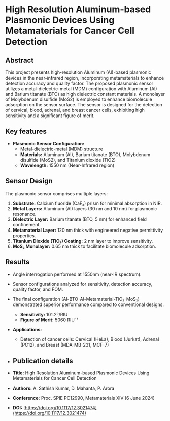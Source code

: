 # High Resolution Aluminum-based Plasmonic Devices Using Metamaterials for Cancer Cell Detection

## Abstract
This project presents high-resolution Aluminum (Al)-based plasmonic devices in the near-infrared region, incorporating metamaterials to enhance detection accuracy and quality factor. The proposed plasmonic sensor utilizes a metal-dielectric-metal (MDM) configuration with Aluminum (Al) and Barium titanate (BTO) as high dielectric constant materials. A monolayer of Molybdenum disulfide (MoS2) is employed to enhance biomolecule adsorption on the sensor surface. The sensor is designed for the detection of cervical, blood, adrenal, and breast cancer cells, exhibiting high sensitivity and a significant figure of merit.

## Key features
- **Plasmonic Sensor Configuration:**
  - Metal-dielectric-metal (MDM) structure
  - **Materials:** Aluminum (Al), Barium titanate (BTO), Molybdenum disulfide (MoS2), and Titanium dioxide (TiO2)
  - **Wavelength:** 1550 nm (Near-Infrared region)

## Sensor Design
The plasmonic sensor comprises multiple layers:
1. **Substrate:** Calcium fluoride (CaF₂) prism for minimal absorption in NIR.
2. **Metal Layers:** Aluminum (Al) layers (30 nm and 10 nm) for plasmonic resonance.
3. **Dielectric Layer:** Barium titanate (BTO, 5 nm) for enhanced field confinement.
4. **Metamaterial Layer:** 120 nm thick with engineered negative permittivity properties.
5. **Titanium Dioxide (TiO₂) Coating:** 2 nm layer to improve sensitivity.
6. **MoS₂ Monolayer:** 0.65 nm thick to facilitate biomolecule adsorption.

## Results
- Angle interrogation performed at 1550nm (near-IR spectrum).
- Sensor configurations analyzed for sensitivity, detection accuracy, quality factor, and FOM.
- The final configuration (Al-BTO-Al-Metamaterial-TiO₂-MoS₂) demonstrated superior performance compared to conventional designs.
  - **Sensitivity:** 101.2°/RIU
  - **Figure of Merit:** 5060 RIU⁻¹
- **Applications:**
  - Detection of cancer cells: Cervical (HeLa), Blood (Jurkat), Adrenal (PC12), and Breast (MDA-MB-231, MCF-7)

- ## Publication details
- **Title:** High Resolution Aluminum-based Plasmonic Devices Using Metamaterials for Cancer Cell Detection
- **Authors:** A. Sathish Kumar, D. Mahanta, P. Arora
- **Conference:** Proc. SPIE PC12990, Metamaterials XIV (6 June 2024)
- **DOI:** [https://doi.org/10.1117/12.3021474](https://doi.org/10.1117/12.3021474)




